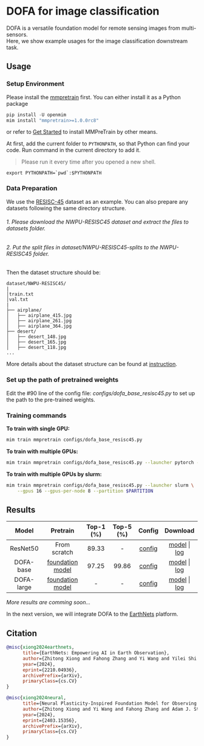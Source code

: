 # DOFA for image classification

DOFA is a versatile foundation model for remote sensing images from multi-sensors.  
Here, we show example usages for the image classification downstream task.
## Usage

### Setup Environment
Please install the [mmpretrain](https://github.com/open-mmlab/mmpretrain) first.
You can either install it as a Python package
```python
pip install -U openmim
mim install "mmpretrain>=1.0.0rc8"
```
or refer to [Get Started](https://mmpretrain.readthedocs.io/en/latest/get_started.html) to install MMPreTrain by other means.

At first, add the current folder to `PYTHONPATH`, so that Python can find your code. Run command in the current directory to add it.

> Please run it every time after you opened a new shell.

```shell
export PYTHONPATH=`pwd`:$PYTHONPATH
```

### Data Preparation

We use the [RESISC-45](https://1drv.ms/u/s!AmgKYzARBl5ca3HNaHIlzp_IXjs) dataset as an example.
You can also prepare any datasets following the same directory structure.

###### 1. Please download the NWPU-RESISC45 dataset and extract the files to datasets folder. 
###### 2. Put the split files in dataset/NWPU-RESISC45-splits to the NWPU-RESISC45 folder.

Then the dataset structure should be:
```
dataset/NWPU-RESISC45/
|
│train.txt
│val.txt
|
├── airplane/
│   ├── airplane_415.jpg
│   ├── airplane_261.jpg
│   ├── airplane_364.jpg
├── desert/
│   ├── desert_148.jpg
│   ├── desert_165.jpg
│   ├── desert_118.jpg
...
```
More details about the dataset structure can be found at [instruction](https://mmpretrain.readthedocs.io/en/latest/user_guides/dataset_prepare.html#imagenet).


### Set up the path of pretrained weights 

Edit the #90 line of the config file: *configs/dofa_base_resisc45.py* to set up the path to the pre-trained weights.


### Training commands

**To train with single GPU:**

```bash
mim train mmpretrain configs/dofa_base_resisc45.py
```

**To train with multiple GPUs:**

```bash
mim train mmpretrain configs/dofa_base_resisc45.py --launcher pytorch --gpus 8
```

**To train with multiple GPUs by slurm:**

```bash
mim train mmpretrain configs/dofa_base_resisc45.py --launcher slurm \
    --gpus 16 --gpus-per-node 8 --partition $PARTITION
```

## Results

|       Model        |   Pretrain   | Top-1 (%) | Top-5 (%) |                 Config                  |                Download                |
| :----------------: | :----------: | :-------: | :-------: | :-------------------------------------: | :------------------------------------: |
|  ResNet50   | From scratch |   89.33   |   -   | [config](./configs/resnet50_8xb32_in1k.py)  | [model]() \| [log]() |
| DOFA-base | [foundation model](https://huggingface.co/XShadow/DOFA) |   97.25   |   99.86   | [config](./configs/dofa_base_resisc45.py) | [model]() \| [log]() |
| DOFA-large  | [foundation model](https://huggingface.co/XShadow/DOFA) |   -   |   -   | [config]()  |        [model]() \| [log]() |

*More results are comming soon...*

In the next version, we will integrate DOFA to the [EarthNets](https://earthnets.github.io/) platform.
## Citation

<!-- Replace to the citation of the paper your project refers to. -->

```BibTeX
@misc{xiong2024earthnets,
      title={EarthNets: Empowering AI in Earth Observation}, 
      author={Zhitong Xiong and Fahong Zhang and Yi Wang and Yilei Shi and Xiao Xiang Zhu},
      year={2024},
      eprint={2210.04936},
      archivePrefix={arXiv},
      primaryClass={cs.CV}
}

@misc{xiong2024neural,
      title={Neural Plasticity-Inspired Foundation Model for Observing the Earth Crossing Modalities}, 
      author={Zhitong Xiong and Yi Wang and Fahong Zhang and Adam J. Stewart and Joëlle Hanna and Damian Borth and Ioannis Papoutsis and Bertrand Le Saux and Gustau Camps-Valls and Xiao Xiang Zhu},
      year={2024},
      eprint={2403.15356},
      archivePrefix={arXiv},
      primaryClass={cs.CV}
}
```